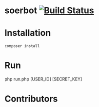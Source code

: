 # soerbot [![Build Status](https://travis-ci.org/esergeev/soerbot.svg?branch=master)](https://travis-ci.org/esergeev/soerbot)

# Installation

```
composer install
```

# Run

php run.php [USER_ID] [SECRET_KEY] 


# Contributors